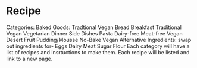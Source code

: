 # Recipe


Categories:
  Baked Goods:
    Tradtional
    Vegan
    Bread
  Breakfast
    Traditional
    Vegan
    Vegetarian
  Dinner
    Side Dishes
    Pasta
    Dairy-free
    Meat-free
    Vegan
  Desert
    Fruit
    Pudding/Mousse
    No-Bake
    Vegan
  Alternative Ingredients:
    swap out ingredients for-
      Eggs
      Dairy
      Meat
      Sugar
      Flour
Each category will have a list of recipes and insrtuctions to make them. Each recipe will be listed and link to a new page. 

